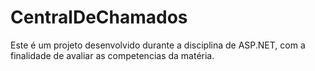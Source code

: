 # CentralDeChamados
Este é um projeto desenvolvido durante a disciplina de ASP.NET, com a finalidade de avaliar as competencias da matéria.
